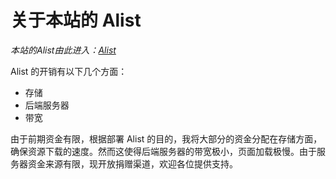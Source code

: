 # 关于本站的 Alist

*本站的Alist由此进入：[Alist](http://cloud.yfstudio.online:5244/)*

Alist 的开销有以下几个方面：

- 存储
- 后端服务器
- 带宽

由于前期资金有限，根据部署 Alist 的目的，我将大部分的资金分配在存储方面，确保资源下载的速度。然而这使得后端服务器的带宽极小，页面加载极慢。由于服务器资金来源有限，现开放捐赠渠道，欢迎各位提供支持。